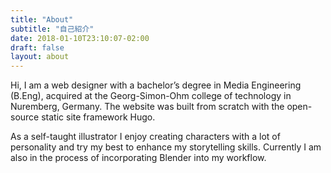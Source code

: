 ```yaml
---
title: "About"
subtitle: "自己紹介"
date: 2018-01-10T23:10:07-02:00
draft: false
layout: about
---
```

<!-- ### Millenial wrath and tangerines {.section-heading} -->

Hi,  I am a web designer with a bachelor’s degree in Media Engineering (B.Eng), acquired at the Georg-Simon-Ohm college of technology in Nuremberg, Germany. The website was built from scratch with the open-source static site framework Hugo.

As a self-taught illustrator I enjoy creating characters with a lot of personality and try my best to enhance my storytelling skills. Currently I am also in the process of incorporating Blender into my workflow.
